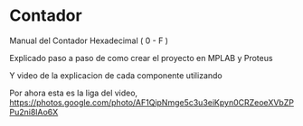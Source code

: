 # Contador

Manual del Contador Hexadecimal ( 0 - F )

Explicado paso a paso de como crear el proyecto en MPLAB y Proteus

Y video de la explicacion de cada componente utilizando

Por ahora esta es la liga del video, 
https://photos.google.com/photo/AF1QipNmge5c3u3eiKpyn0CRZeoeXVbZPPu2ni8lAo6X
